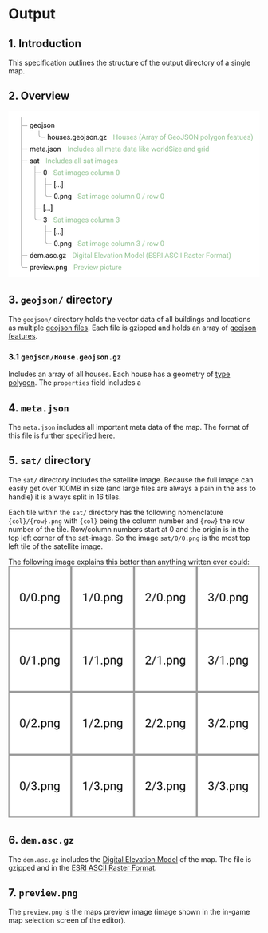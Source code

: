 # Output

## 1. Introduction
This specification outlines the structure of the output directory of a single map.

## 2. Overview
![](./assets/output_dir_structure.svg)

## 3. `geojson/` directory
The `geojson/` directory holds the vector data of all buildings and locations as multiple [geojson files](https://en.wikipedia.org/wiki/GeoJSON). Each file is gzipped and holds an array of [geojson features](https://tools.ietf.org/html/rfc7946#section-3.2).  

### 3.1 `geojson/House.geojson.gz`
Includes an array of all houses. Each house has a geometry of [type polygon](https://tools.ietf.org/html/rfc7946#section-3.1.6). The `properties` field includes a 

## 4. `meta.json`
The `meta.json` includes all important meta data of the map. The format of this file is further specified [here](./metajson_spec.md).  

## 5. `sat/` directory
The `sat/` directory includes the satellite image. Because the full image can easily get over 100MB in size (and large files are always a pain in the ass to handle) it is always split in 16 tiles.  

Each tile within the `sat/` directory has the following nomenclature `{col}/{row}.png` with `{col}` being the column number and `{row}` the row number of the tile. Row/column numbers start at 0 and the origin is in the top left corner of the sat-image. So the image `sat/0/0.png` is the most top left tile of the satellite image.   

The following image explains this better than anything written ever could:  
![](./assets/sat_tiles.svg)  
  
## 6. `dem.asc.gz`
The `dem.asc.gz` includes the [Digital Elevation Model](https://en.wikipedia.org/wiki/Digital_elevation_model) of the map. The file is gzipped and in the [ESRI ASCII Raster Format](https://desktop.arcgis.com/de/arcmap/10.3/manage-data/raster-and-images/esri-ascii-raster-format.htm). 

## 7. `preview.png`
The `preview.png` is the maps preview image (image shown in the in-game map selection screen of the editor).
